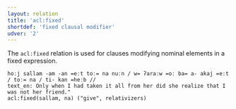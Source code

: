 ```yaml
---
layout: relation
title: 'acl:fixed'
shortdef: 'fixed clausal modifier'
udver: '2'
---
```


The `acl:fixed` relation is used for clauses modifying nominal elements in a fixed expression.

~~~ sdparse
hoːj sallam -am -an =eːt toː= na nuːn / w= ʔaraːw =oː ba= a- akaj =eːt / toː= na / ti- kan =heːb //
text_en: Only when I had taken it all from her did she realize that I was not her friend."
acl:fixed(sallam, na) ("give", relativizers)
~~~
<!-- Interlanguage links updated Po lis 14 15:35:02 CET 2022 -->
